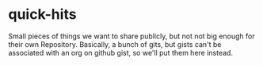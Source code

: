 # quick-hits
Small pieces of things we want to share publicly, but not not big enough for their own Repository.  Basically, a bunch of gits, but gists can't be associated with an org on github gist, so we'll put them here instead.
